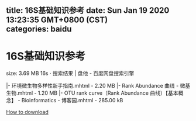 
title: 16S基础知识参考
date: Sun Jan 19 2020 13:23:35 GMT+0800 (CST)    
categories: baidu
---

# 16S基础知识参考
size: 3.69 MB
 16s · 搜索结果 | 盘他 - 百度网盘搜索引擎
 
|- 环境微生物多样性新手指南.mhtml - 2.20 MB
|- Rank Abundance 曲线 - 微基生物.mhtml - 1.20 MB
|- OTU rank curve（Rank Abundance 曲线）【基本概念】 - Bioinformatics - 博客园.mhtml - 285.00 kB

[How to download](https://bpcam.bemobtrk.com/go/2ceec3aa-1ca2-46d6-b9ff-aaa5c184517c?jno=278)